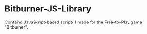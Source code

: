 # Bitburner-JS-Library
Contains JavaScript-based scripts I made for the Free-to-Play game "Bitburner".
